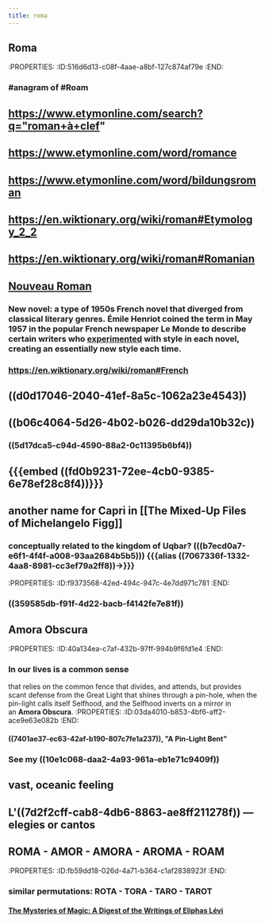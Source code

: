```yaml
---
title: roma
---
```


## Roma
:PROPERTIES:
:ID:516d6d13-c08f-4aae-a8bf-127c874af79e
:END:
### #anagram of #Roam

## 

## https://www.etymonline.com/search?q="roman+à+clef"

## https://www.etymonline.com/word/romance

## https://www.etymonline.com/word/bildungsroman

## https://en.wiktionary.org/wiki/roman#Etymology_2_2

## https://en.wiktionary.org/wiki/roman#Romanian

## [Nouveau Roman](https://en.wikipedia.org/wiki/Nouveau_roman)
### __New novel__: a type of 1950s French novel that diverged from classical literary genres. Émile Henriot coined the term in May 1957 in the popular French newspaper __Le Monde__ to describe certain writers who [experimented](https://en.wikipedia.org/wiki/Experimental_novel) with style in each novel, creating an essentially new style each time.

### https://en.wiktionary.org/wiki/roman#French

## 

## ((d0d17046-2040-41ef-8a5c-1062a23e4543))

## 

## ((b06c4064-5d26-4b02-b026-dd29da10b32c))
### ((5d17dca5-c94d-4590-88a2-0c11395b6bf4))

## 

## {{{embed ((fd0b9231-72ee-4cb0-9385-6e78ef28c8f4))}}}

## 

## another name for Capri in [[The Mixed-Up Files of Michelangelo Figg]]
### conceptually related to the kingdom of Uqbar?  (((b7ecd0a7-e6f1-4f4f-a008-93aa2684b5b5)))  {{{alias ((7067336f-1332-4aa8-8981-cc3ef79a2ff8))→}}}
:PROPERTIES:
:ID:f9373568-42ed-494c-947c-4e7dd971c781
:END:

### ((359585db-f91f-4d22-bacb-f4142fe7e81f))

## 

## __Amora Obscura__
:PROPERTIES:
:ID:40a134ea-c7af-432b-97ff-994b9f6fd1e4
:END:
### In our lives is a common sense
that relies on the common fence
that divides, and attends,
but provides scant defense
from the Great Light that shines through a pin-hole,
when the pin-light calls itself Selfhood,
and the Selfhood inverts on a mirror
in an __Amora Obscura__.
:PROPERTIES:
:ID:03da4010-b853-4bf6-aff2-ace9e63e082b
:END:
#### ((7401ae37-ec63-42af-b190-807c7fe1a237)), "A Pin-Light Bent"

### See my ((10e1c068-daa2-4a93-961a-eb1e71c9409f))

## 

## vast, oceanic feeling

## L'((7d2f2cff-cab8-4db6-8863-ae8ff211278f)) — elegies or cantos

## 

## ROMA - AMOR - AMORA - AROMA - ROAM
:PROPERTIES:
:ID:fb59dd18-026d-4a71-b364-c1af2838923f
:END:
### similar permutations:  ROTA - TORA - TARO - TAROT
#### [The Mysteries of Magic: A Digest of the Writings of Eliphas Lévi](https://books.google.com/books?id=jX9BAAAAYAAJ&pg=PA244)
